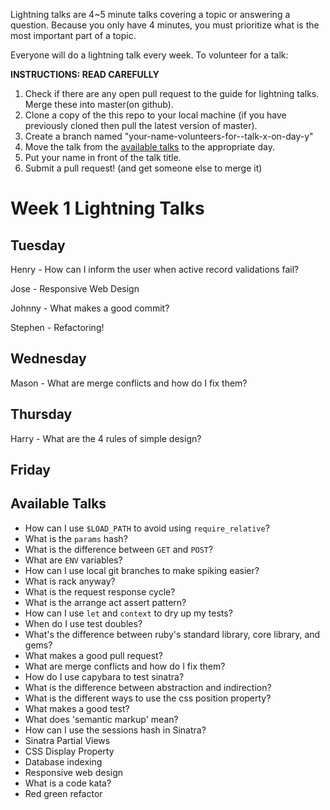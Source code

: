 Lightning talks are 4~5 minute talks covering a topic or answering a question.
Because you only have 4 minutes, you must prioritize what is the most important
part of a topic.

Everyone will do a lightning talk every week. To volunteer for a talk:

**INSTRUCTIONS: READ CAREFULLY**

1. Check if there are any open pull request to the guide for lightning talks.
Merge these into master(on github).
2. Clone a copy of the this repo to your local machine (if you have previously
cloned then pull the latest version of master).
3. Create a branch named "your-name-volunteers-for--talk-x-on-day-y"
4. Move the talk from the [available talks](#available-talks) to the appropriate
   day.
5. Put your name in front of the talk title.
6. Submit a pull request!  (and get someone else to merge it)


# Week 1 Lightning Talks

## Tuesday
 Henry - How can I inform the user when active record validations fail?

 Jose - Responsive Web Design

 Johnny - What makes a good commit?

 Stephen - Refactoring!

## Wednesday

Mason - What are merge conflicts and how do I fix them?

## Thursday
Harry - What are the 4 rules of simple design?

## Friday

## Available Talks

* How can I use `$LOAD_PATH` to avoid using `require_relative`?
* What is the `params` hash?
* What is the difference between `GET` and `POST`?
* What are `ENV` variables?
* How can I use local git branches to make spiking easier?
* What is rack anyway?
* What is the request response cycle?
* What is the arrange act assert pattern?
* How can I use `let` and `context` to dry up my tests?
* When do I use test doubles?
* What's the difference between ruby's standard library, core library, and gems?
* What makes a good pull request?
* What are merge conflicts and how do I fix them?
* How do I use capybara to test sinatra?
* What is the difference between abstraction and indirection?
* What is the different ways to use the css position property?
* What makes a good test?
* What does 'semantic markup' mean?
* How can I use the sessions hash in Sinatra?
* Sinatra Partial Views
* CSS Display Property
* Database indexing
* Responsive web design
* What is a code kata?
* Red green refactor
